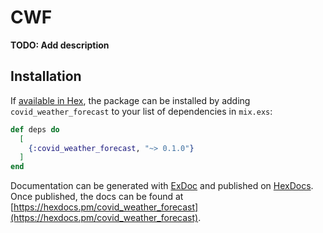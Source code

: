 # CWF

**TODO: Add description**

## Installation

If [available in Hex](https://hex.pm/docs/publish), the package can be installed
by adding `covid_weather_forecast` to your list of dependencies in `mix.exs`:

```elixir
def deps do
  [
    {:covid_weather_forecast, "~> 0.1.0"}
  ]
end
```

Documentation can be generated with [ExDoc](https://github.com/elixir-lang/ex_doc)
and published on [HexDocs](https://hexdocs.pm). Once published, the docs can
be found at [https://hexdocs.pm/covid_weather_forecast](https://hexdocs.pm/covid_weather_forecast).

